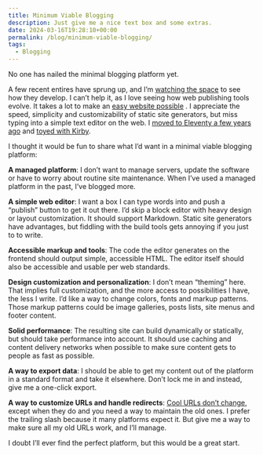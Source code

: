 ```yaml
---
title: Minimum Viable Blogging
description: Just give me a nice text box and some extras.
date: 2024-03-16T19:28:10+00:00
permalink: /blog/minimum-viable-blogging/
tags:
  - Blogging
---
```


No one has nailed the minimal blogging platform yet.

A few recent entires have sprung up, and I’m [watching the space](https://buttondown.email/ownyourweb/archive/issue-05/) to see how they develop. I can’t help it, as I love seeing how web publishing tools evolve. It takes a lot to make an [easy website possible](/blog/easy-websites/) . I appreciate the speed, simplicity and customizability of static site generators, but miss typing into a simple text editor on the web. I [moved to Eleventy a few years ago](/blog/2020-redesign/) and [toyed with Kirby](/blog/2023-redesign/).

I thought it would be fun to share what I’d want in a minimal viable blogging platform:

**A managed platform**: I don’t want to manage servers, update the software or have to worry about routine site maintenance. When I’ve used a managed platform in the past, I’ve blogged more.

**A simple web editor**: I want a box I can type words into and push a “publish” button to get it out there. I’d skip a block editor with heavy design or layout customization. It should support Markdown. Static site generators have advantages, but fiddling with the build tools gets annoying if you just to to write.

**Accessible markup and tools**: The code the editor generates on the frontend should output simple, accessible HTML. The editor itself should also be accessible and usable per web standards.

**Design customization and personalization**: I don’t mean “theming” here. That implies full customization, and the more access to possibilities I have, the less I write. I’d like a way to change colors, fonts and markup patterns. Those markup patterns could be image galleries, posts lists, site menus and footer content.

**Solid performance**: The resulting site can build dynamically or statically, but should take performance into account. It should use caching and content delivery networks when possible to make sure content gets to people as fast as possible.

**A way to export data**: I should be able to get my content out of the platform in a standard format and take it elsewhere. Don’t lock me in and instead, give me a one-click export.

**A way to customize URLs and handle redirects**: [Cool URLs don’t change](https://www.w3.org/Provider/Style/URI), except when they do and you need a way to maintain the old ones. I prefer the trailing slash because it many platforms expect it. But give me a way to make sure all my old URLs work, and I’ll manage.

I doubt I’ll ever find the perfect platform, but this would be a great start.
